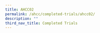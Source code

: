 ```yaml
---
title: AHCC02
permalink: /ahcc/completed-trials/ahcc02/
description: ""
third_nav_title: Completed Trials
---
```

